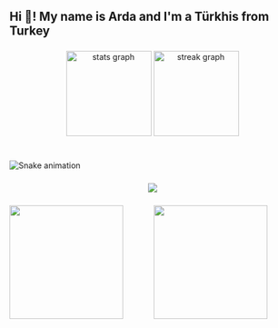 <h2 align="left">Hi 👋! My name is Arda and I'm a Türkhis from Turkey</h2>

###

<div align="center">
  <img src="https://github-readme-stats.vercel.app/api?username=ardattorun&hide_title=false&hide_rank=false&show_icons=true&include_all_commits=true&count_private=true&disable_animations=false&theme=dracula&locale=en&hide_border=false" height="150" alt="stats graph"  />
  <img src="https://streak-stats.demolab.com?user=ardattorun&locale=en&mode=daily&theme=dracula&hide_border=false&border_radius=5" height="150" alt="streak graph"  />
</div>

###

<br clear="both">

<img src="https://raw.githubusercontent.com/ardattorun/ardattorun/output/snake.svg" alt="Snake animation" />

###

<div align="center">
  <img src="https://profile-counter.glitch.me/ardattorun/count.svg?"  />
</div>

###

<img align="left" height="200" src="https://media.giphy.com/media/INEfhB5LCWxk0TTjAD/giphy.gif?cid=ecf05e4748fur1cmi8yz1gdawmdvgqrmgrz4kf8oktidqik1&ep=v1_gifs_related&rid=giphy.gif&ct=g"  />

###

<div align="center">
  <img height="200" src="https://media.giphy.com/media/aNkKabft4Rs5y/giphy.gif?cid=790b7611dydqtj7wrbr7c681iqhknxy4hhcc11llgpj9gc84&ep=v1_gifs_search&rid=giphy.gif&ct=g"  />
</div>

###
